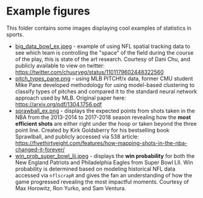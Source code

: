 # Example figures

This folder contains some images displaying cool examples of statistics in sports.

* [big_data_bowl_ex.jpeg](https://github.com/ryurko/CMSACamp/blob/master/example_figures/big_data_bowl_ex.jpeg) - example of using NFL spatial tracking data to see which team is controlling the "space" of the field during the course of the play, this is state of the art research. Courtesy of Dani Chu, and publicly available to view on twitter: https://twitter.com/chuurveg/status/1101179602448322560
* [pitch_types_pane.png](https://github.com/ryurko/CMSACamp/blob/master/example_figures/pitch_types_pane.png) - using MLB PITCHf/x data, former CMU student Mike Pane developed methodology for using model-based clustering to classify types of pitches and compared it to the standard neural network approach used by MLB. Original paper here: https://arxiv.org/pdf/1304.1756.pdf
* [sprawball_ex.png](https://github.com/ryurko/CMSACamp/blob/master/example_figures/sprawball_ex.png) - displays the expected points from shots taken in the NBA from the 2013-2014 to 2017-2018 season revealing how the __most efficient shots__ are either right under the hoop or taken beyond the three point line. Created by Kirk Goldsberry for his bestselling book Sprawlball, and publicly accessed via 538 article: https://fivethirtyeight.com/features/how-mapping-shots-in-the-nba-changed-it-forever/
* [win_prob_super_bowl_lii.jpeg](https://github.com/ryurko/CMSACamp/blob/master/example_figures/win_prob_super_bowl_lii.jpeg) - displays the __win probability__ for both the New England Patriots and Philadelphia Eagles from Super Bowl LII. Win probability is determined based on modeling historical NFL data accessed via `nflscrapR` and gives the fan an understanding of how the game progressed revealing the most impactful moments. Courtesy of Max Horowitz, Ron Yurko, and Sam Ventura.